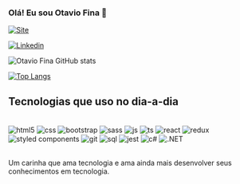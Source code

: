 ### Olá! Eu sou Otavio Fina 🤠

[![Site](https://img.shields.io/badge/website-000000?style=for-the-badge&logo=About.me&logoColor=white)](https://otaviofina.website)

[![Linkedin](https://img.shields.io/badge/LinkedIn-0077B5?style=for-the-badge&logo=linkedin&logoColor=white)](https://www.linkedin.com/in/otavio-henrique-samuel-dos-santos-fina-325108256/)

![Otavio Fina GitHub stats](https://github-readme-stats.vercel.app/api?username=Otavio-Fina&show_icons=true&theme=tokyonight&count_private=true)

[![Top Langs](https://github-readme-stats.vercel.app/api/top-langs/?username=Otavio-Fina&layout=compact)](https://github.com/anuraghazra/github-readme-stats)


## Tecnologias que uso no dia-a-dia

<div style="disp´lay: inline_block"> <br/>
  <img align="center" alt="html5" src="https://img.shields.io/badge/HTML5-E34F26?style=for-the-badge&logo=html5&logoColor=white"/>
  <img align="center" alt="css" src="https://img.shields.io/badge/CSS3-1572B6?style=for-the-badge&logo=css3&logoColor=white"/>
  <img align="center" alt="bootstrap" src="https://img.shields.io/badge/Bootstrap-563D7C?style=for-the-badge&logo=bootstrap&logoColor=white"/>
  <img align="center" alt="sass" src="https://img.shields.io/badge/Sass-CC6699?style=for-the-badge&logo=sass&logoColor=white"/>
  <img align="center" alt="js" src="https://img.shields.io/badge/JavaScript-F7DF1E?style=for-the-badge&logo=javascript&logoColor=black"/>
  <img align="center" alt="ts" src="https://img.shields.io/badge/TypeScript-007ACC?style=for-the-badge&logo=typescript&logoColor=white"/>
  <img align="center" alt="react" src="https://img.shields.io/badge/React-20232A?style=for-the-badge&logo=react&logoColor=61DAFB"/>
  <img align="center" alt="redux" src="https://img.shields.io/badge/Redux-593D88?style=for-the-badge&logo=redux&logoColor=white"/>
  <img align="center" alt="styled components" src="https://img.shields.io/badge/styled--components-DB7093?style=for-the-badge&logo=styled-components&logoColor=white"/>
  <img align="center" alt="git" src="https://img.shields.io/badge/GIT-E44C30?style=for-the-badge&logo=git&logoColor=white"/>
  <img align="center" alt="sql" src="https://img.shields.io/badge/MySQL-005C84?style=for-the-badge&logo=mysql&logoColor=white"/>
  <img align="center" alt="jest" src="https://img.shields.io/badge/Jest-323330?style=for-the-badge&logo=Jest&logoColor=white"/>
  <img align="center" alt="c#" src="https://img.shields.io/badge/C%23-239120?style=for-the-badge&logo=c-sharp&logoColor=white"/>
  <img align="center" alt=".NET" src="https://img.shields.io/badge/.NET-5C2D91?style=for-the-badge&logo=.net&logoColor=white"/>
</div> <br/>


Um carinha que ama tecnologia e ama ainda mais desenvolver seus conhecimentos em tecnologia.


